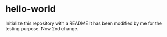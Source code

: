 # hello-world
Initialize this repository with a README
It has been modified by me for the testing purpose.
Now 2nd change.
